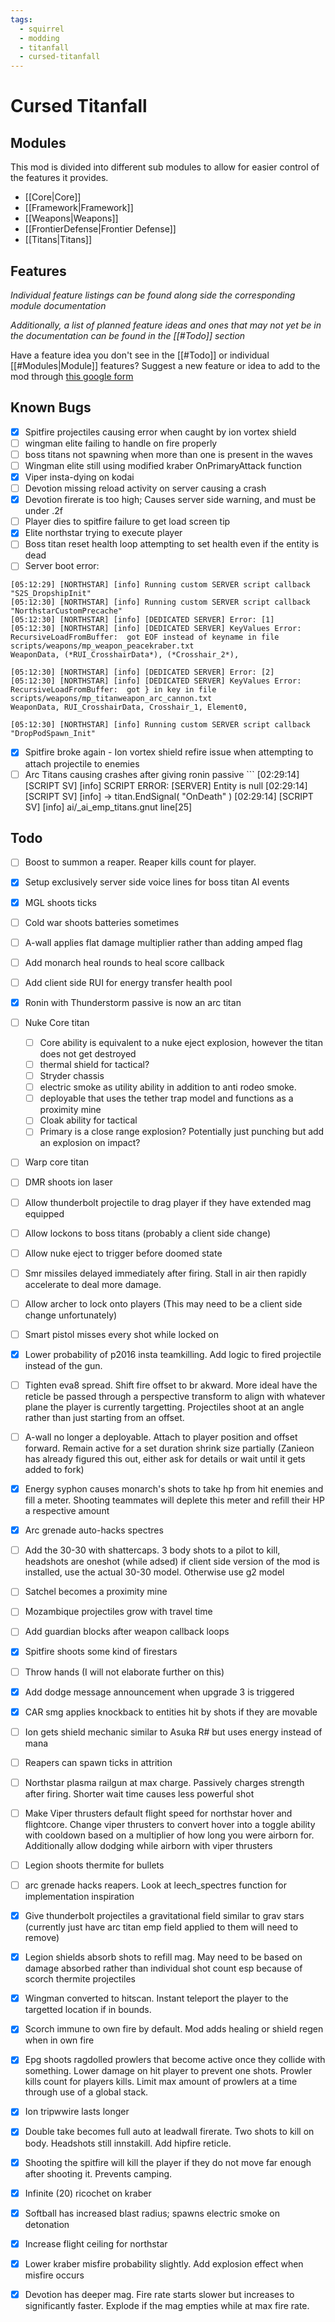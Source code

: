 ```yaml
---
tags:
  - squirrel
  - modding
  - titanfall
  - cursed-titanfall
---
```

# Cursed Titanfall
## Modules
This mod is divided into different sub modules to allow for easier control of the features it provides.
- [[Core|Core]]
- [[Framework|Framework]]
- [[Weapons|Weapons]]
- [[FrontierDefense|Frontier Defense]]
- [[Titans|Titans]]

## Features
*Individual feature listings can be found along side the corresponding module documentation*

*Additionally, a list of planned feature ideas and ones that may not yet be in the documentation can be found in the [[#Todo]] section*

Have a feature idea you don't see in the [[#Todo]] or individual [[#Modules|Module]] features? Suggest a new feature or idea to add to the mod through [this google form](https://forms.gle/2BXSoWrouU7uV8Hw6)
## Known Bugs
- [x] Spitfire projectiles causing error when caught by ion vortex shield
- [ ] wingman elite failing to handle on fire properly
- [ ] boss titans not spawning when more than one is present in the waves
- [ ] Wingman elite still using modified kraber OnPrimaryAttack function
- [x] Viper insta-dying on kodai
- [ ] Devotion missing reload activity on server causing a crash
- [x] Devotion firerate is too high; Causes server side warning, and must be under .2f
- [ ] Player dies to spitfire failure to get load screen tip
- [x] Elite northstar trying to execute player
- [ ] Boss titan reset health loop attempting to set health even if the entity is dead
- [ ] Server boot error:
 ```
[05:12:29] [NORTHSTAR] [info] Running custom SERVER script callback "S2S_DropshipInit"
[05:12:30] [NORTHSTAR] [info] Running custom SERVER script callback "NorthstarCustomPrecache"
[05:12:30] [NORTHSTAR] [info] [DEDICATED SERVER] Error: [1]
[05:12:30] [NORTHSTAR] [info] [DEDICATED SERVER] KeyValues Error: RecursiveLoadFromBuffer:  got EOF instead of keyname in file scripts/weapons/mp_weapon_peacekraber.txt
WeaponData, (*RUI_CrosshairData*), (*Crosshair_2*),

[05:12:30] [NORTHSTAR] [info] [DEDICATED SERVER] Error: [2]
[05:12:30] [NORTHSTAR] [info] [DEDICATED SERVER] KeyValues Error: RecursiveLoadFromBuffer:  got } in key in file scripts/weapons/mp_titanweapon_arc_cannon.txt
WeaponData, RUI_CrosshairData, Crosshair_1, Element0,

[05:12:30] [NORTHSTAR] [info] Running custom SERVER script callback "DropPodSpawn_Init"
```
- [x] Spitfire broke again - Ion vortex shield refire issue when attempting to attach projectile to enemies
- [ ] Arc Titans causing crashes after giving ronin passive
      ```
    [02:29:14] [SCRIPT SV] [info] SCRIPT ERROR: [SERVER] Entity is null
	[02:29:14] [SCRIPT SV] [info]  -> titan.EndSignal( "OnDeath" )
	[02:29:14] [SCRIPT SV] [info] ai/_ai_emp_titans.gnut line[25]
## Todo
- [ ] Boost to summon a reaper. Reaper kills count for player.
- [x] Setup exclusively server side voice lines for boss titan AI events
- [x] MGL shoots ticks
- [ ] Cold war shoots batteries sometimes
- [ ] A-wall applies flat damage multiplier rather than adding amped flag
- [ ] Add monarch heal rounds to heal score callback
- [ ] Add client side RUI for energy transfer health pool
- [x] Ronin with Thunderstorm passive is now an arc titan
- [ ] Nuke Core titan
	- [ ] Core ability is equivalent to a nuke eject explosion, however the titan does not get destroyed
	- [ ] thermal shield for tactical?
	- [ ] Stryder chassis
	- [ ] electric smoke as utility ability in addition to anti rodeo smoke.
	- [ ] deployable that uses the tether trap model and functions as a proximity mine
	- [ ] Cloak ability for tactical
	- [ ] Primary is a close range explosion? Potentially just punching but add an explosion on impact?
- [ ] Warp core titan
- [ ] DMR shoots ion laser
- [ ] Allow thunderbolt projectile to drag player if they have extended mag equipped
- [ ] Allow lockons to boss titans (probably a client side change)
- [ ] Allow nuke eject to trigger before doomed state
- [ ] Smr missiles delayed immediately after firing. Stall in air then rapidly accelerate to deal more damage.
- [ ] Allow archer to lock onto players (This may need to be a client side change unfortunately)
- [ ] Smart pistol misses every shot while locked on
- [x] Lower probability of p2016 insta teamkilling. Add logic to fired projectile instead of the gun.
- [ ] Tighten eva8 spread. Shift fire offset to br akward. More ideal have the reticle be passed through a perspective transform to align with whatever plane the player is currently targetting. Projectiles shoot at an angle rather than just starting from an offset.
- [ ] A-wall no longer a deployable. Attach to player position and offset forward. Remain active for a set duration shrink size partially (Zanieon has already figured this out, either ask for details or wait until it gets added to fork)
- [x] Energy syphon causes monarch's shots to take hp from hit enemies and fill a meter. Shooting teammates will deplete this meter and refill their HP a respective amount
- [x] Arc grenade auto-hacks spectres
- [ ] Add the 30-30 with shattercaps. 3 body shots to a pilot to kill, headshots are oneshot (while adsed) if client side version of the mod is installed, use the actual 30-30 model. Otherwise use g2 model
- [ ] Satchel becomes a proximity mine
- [ ] Mozambique projectiles grow with travel time
- [ ] Add guardian blocks after weapon callback loops
- [x] Spitfire shoots some kind of firestars
- [ ] Throw hands (I will not elaborate further on this)
- [x] Add dodge message announcement when upgrade 3 is triggered
- [x] CAR smg applies knockback to entities hit by shots if they are movable
- [ ] Ion gets shield mechanic similar to Asuka R# but uses energy instead of mana
- [ ] Reapers can spawn ticks in attrition
- [ ] Northstar plasma railgun at max charge. Passively charges strength after firing. Shorter wait time causes less powerful shot
- [ ] Make Viper thrusters default flight speed for northstar hover and flightcore. Change viper thrusters to convert hover into a toggle ability with cooldown based on a multiplier of how long you were airborn for. Additionally allow dodging while airborn with viper thrusters
- [ ] Legion shoots thermite for bullets
- [ ] arc grenade hacks reapers. Look at leech_spectres function for implementation inspiration
- [x] Give thunderbolt projectiles a gravitational field similar to grav stars (currently just have arc titan emp field applied to them will need to remove)
- [x] Legion shields absorb shots to refill mag. May need to be based on damage absorbed rather than individual shot count esp because of scorch thermite projectiles

- [X] Wingman converted to hitscan. Instant teleport the player to the targetted location if in bounds.

- [X] Scorch immune to own fire by default. Mod adds healing or shield regen when in own fire

- [X] Epg shoots ragdolled prowlers that become active once they collide with something. Lower damage on hit player to prevent one shots. Prowler kills count for players kills. Limit max amount of prowlers at a time through use of a global stack.

- [X] Ion tripwwire lasts longer

- [X] Double take becomes full auto at leadwall firerate. Two shots to kill on body. Headshots still innstakill. Add hipfire reticle.

- [X] Shooting the spitfire will kill the player if they do not move far enough after shooting it. Prevents camping.

- [X] Infinite (20) ricochet on kraber

- [X] Softball has increased blast radius; spawns electric smoke on detonation

- [x] Increase flight ceiling for northstar

- [X] Lower kraber misfire probability slightly. Add explosion effect when misfire occurs

- [X] Devotion has deeper mag. Fire rate starts slower but increases to significantly faster. Explode if the mag empties while at max fire rate.